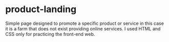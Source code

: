 # product-landing
Simple page designed to promote a specific product or service in this case it is a farm that does not exist providing online services.  I used HTML and CSS only for practicing the front-end web.
